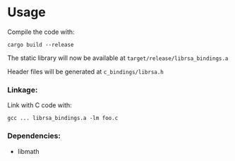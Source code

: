 # Usage
Compile the code with:
```shell
cargo build --release
```
The static library will now be available at `target/release/librsa_bindings.a`

Header files will be generated at `c_bindings/librsa.h`
### Linkage:
Link with C code with:
```shell
gcc ... librsa_bindings.a -lm foo.c
```
### Dependencies:
- libmath 
